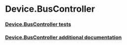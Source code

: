 # Device.BusController
### [Device.BusController tests](testref/device_buscontroller_tests.md)
### [Device.BusController additional documentation](testref/device_buscontroller_additional_documentation.md)
